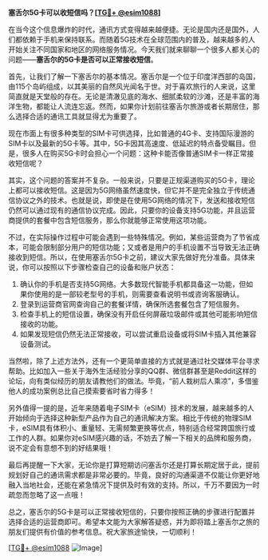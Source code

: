 **塞舌尔5G卡可以收短信吗？[[TG💪+ @esim1088](https://t.me/s/esim1088)]**

在当今这个信息爆炸的时代，通讯方式变得越来越便捷。无论是国内还是国外，人们都依赖于手机来保持联系。而随着5G技术在全球范围内的普及，越来越多的人开始关注不同国家和地区的网络服务情况。今天我们就来聊聊一个很多人都关心的问题——**塞舌尔的5G卡是否可以正常接收短信**。

首先，让我们了解一下塞舌尔的基本情况。塞舌尔是一个位于印度洋西部的岛国，由115个岛屿组成，以其美丽的自然风光闻名于世。对于喜欢旅行的人来说，这里简直就是天堂般的存在。无论是清澈见底的海水、细腻柔软的沙滩，还是丰富的海洋生物，都能让人流连忘返。然而，如果你计划前往塞舌尔旅游或者长期居住，那么选择合适的通讯工具就显得尤为重要了。

现在市面上有很多种类型的SIM卡可供选择，比如普通的4G卡、支持国际漫游的SIM卡以及最新的5G卡等。其中，5G卡因其高速度、低延迟的特点备受瞩目。但是，很多人在购买5G卡时会担心一个问题：这种卡能否像普通SIM卡一样正常接收短信呢？

其实，这个问题的答案并不复杂。一般来说，只要是正规渠道购买的5G卡，理论上都可以接收短信。这是因为5G网络虽然速度快，但它并不是完全独立于传统通信协议之外的技术。也就是说，即使是在使用5G网络的情况下，发送和接收短信仍然可以通过现有的通信协议完成。因此，只要你的设备支持5G功能，并且运营商提供的套餐中包含短信服务，那么你就能够正常使用这项功能。

不过，在实际操作过程中可能会遇到一些特殊情况。例如，某些运营商为了节省成本，可能会限制部分用户的短信功能；又或者是用户的手机设置不当导致无法正确接收到短信。所以，在使用塞舌尔5G卡之前，建议大家先做好充分准备。具体来说，你可以按照以下步骤检查自己的设备和账户状态：

1. 确认你的手机是否支持5G网络。大多数现代智能手机都具备这一功能，但如果你使用的是一部较老型号的手机，则需要查看说明书或咨询客服确认。
2. 登录到运营商官网查询自己的套餐详情，确保所选套餐包含了短信服务。
3. 检查手机上的短信设置，确保没有开启任何屏蔽垃圾邮件或其他可能影响短信接收的功能。
4. 如果发现短信仍然无法正常接收，可以尝试重启设备或将SIM卡插入其他兼容设备测试。

当然啦，除了上述方法外，还有一个更简单直接的方式就是通过社交媒体平台寻求帮助。比如加入一些关于海外生活经验分享的QQ群、微信群甚至是Reddit这样的论坛，向有类似经历的朋友请教他们的做法。毕竟，“前人栽树后人乘凉”，多借鉴他人的成功案例总比自己摸索要省时省力得多！

另外值得一提的是，近年来随着电子SIM卡（eSIM）技术的发展，越来越多的人开始倾向于选择这种新型产品作为自己的通讯解决方案。相比于传统的物理SIM卡，eSIM具有体积小、重量轻、无需频繁更换等优点，特别适合经常跨国旅行或工作的人群。如果你对eSIM感兴趣的话，不妨去了解一下相关的品牌和服务商，说不定会有意想不到的好结果哦！

最后再提醒一下大家，无论你是打算短期访问塞舌尔还是打算长期定居于此，提前规划好自己的通讯需求都是非常必要的。毕竟，良好的沟通渠道不仅能让你更好地融入当地社会，还能在紧急情况下提供及时有效的支持。所以，千万不要因为一时疏忽而忽略了这一点哦！

总之，塞舌尔的5G卡是可以正常接收短信的，只要你按照正确的步骤进行配置并选择合适的运营商即可。希望本文能为大家解答疑惑，并为即将踏上塞舌尔之旅的朋友们提供有价值的参考信息。祝大家旅途愉快，一切顺利！

[[TG💪+ @esim1088](https://t.me/s/esim1088) ![Image](https://i.postimg.cc/4NQfJmqS/Snipaste-2025-05-13-00-14-12.png)]